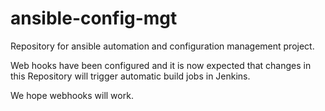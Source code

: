 # ansible-config-mgt
Repository for ansible automation and configuration management project.

Web hooks have been configured and it is now expected that changes in this Repository will trigger automatic build jobs in Jenkins.

We hope webhooks will work.
